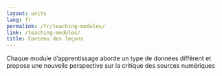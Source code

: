 ```yaml
---
layout: units
lang: fr
permalink: /fr/teaching-modules/
link: /teaching-modules/
title: Contenu des leçons
---
```


Chaque module d’apprentissage aborde un type de données différent et propose une nouvelle perspective sur la critique des sources numériques

<!-- more -->
